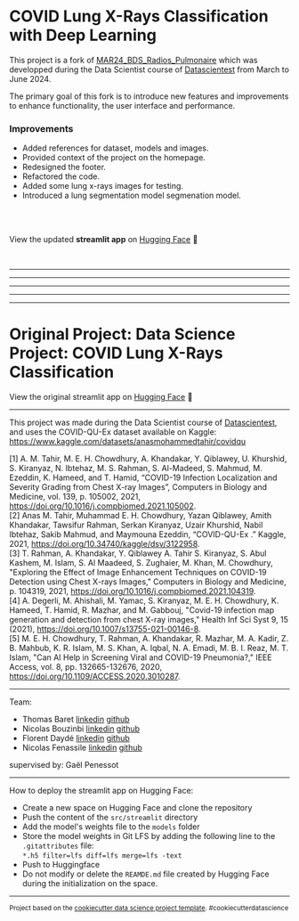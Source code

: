 COVID Lung X-Rays Classification with Deep Learning
==============================
This project is a fork of [MAR24_BDS_Radios_Pulmonaire](https://github.com/DataScientest-Studio/MAR24_BDS_Radios_Pulmonaire) which was developped during the Data Scientist course of [Datascientest](https://datascientest.com/) from March to June 2024.  

The primary goal of this fork is to introduce new features and improvements to enhance functionality, the user interface and performance. 

### Improvements
- Added references for dataset, models and images.
- Provided context of the project on the homepage.
- Redesigned the footer.
- Refactored the code.
- Added some lung x-rays images for testing.
- Introduced a lung segmentation model segmenation model.
<br> 
<br>

View the updated **streamlit app** on [Hugging Face](https://huggingface.co/spaces/fdayde/streamlit-dl-radio) 🤗

<br> 

------------
------------
------------
------------
------------

Original Project: Data Science Project: COVID Lung X-Rays Classification
==============================

View the original streamlit app on [Hugging Face](https://huggingface.co/spaces/fdayde/streamlit-dl-radio) 🤗

------------
This project was made during the Data Scientist course of [Datascientest](https://datascientest.com/), and uses the COVID-QU-Ex dataset available on Kaggle: https://www.kaggle.com/datasets/anasmohammedtahir/covidqu


[1] A. M. Tahir, M. E. H. Chowdhury, A. Khandakar, Y. Qiblawey, U. Khurshid, S. Kiranyaz, N. Ibtehaz, M. S. Rahman, S. Al-Madeed, S. Mahmud, M. Ezeddin, K. Hameed, and T. Hamid, “COVID-19 Infection Localization and Severity Grading from Chest X-ray Images”, Computers in Biology and Medicine, vol. 139, p. 105002, 2021, https://doi.org/10.1016/j.compbiomed.2021.105002.  
[2] Anas M. Tahir, Muhammad E. H. Chowdhury, Yazan Qiblawey, Amith Khandakar, Tawsifur Rahman, Serkan Kiranyaz, Uzair Khurshid, Nabil Ibtehaz, Sakib Mahmud, and Maymouna Ezeddin, “COVID-QU-Ex .” Kaggle, 2021, https://doi.org/10.34740/kaggle/dsv/3122958.  
[3] T. Rahman, A. Khandakar, Y. Qiblawey A. Tahir S. Kiranyaz, S. Abul Kashem, M. Islam, S. Al Maadeed, S. Zughaier, M. Khan, M. Chowdhury, "Exploring the Effect of Image Enhancement Techniques on COVID-19 Detection using Chest X-rays Images," Computers in Biology and Medicine, p. 104319, 2021, https://doi.org/10.1016/j.compbiomed.2021.104319.  
[4] A. Degerli, M. Ahishali, M. Yamac, S. Kiranyaz, M. E. H. Chowdhury, K. Hameed, T. Hamid, R. Mazhar, and M. Gabbouj, "Covid-19 infection map generation and detection from chest X-ray images," Health Inf Sci Syst 9, 15 (2021), https://doi.org/10.1007/s13755-021-00146-8.  
[5] M. E. H. Chowdhury, T. Rahman, A. Khandakar, R. Mazhar, M. A. Kadir, Z. B. Mahbub, K. R. Islam, M. S. Khan, A. Iqbal, N. A. Emadi, M. B. I. Reaz, M. T. Islam, "Can AI Help in Screening Viral and COVID-19 Pneumonia?," IEEE Access, vol. 8, pp. 132665-132676, 2020, https://doi.org/10.1109/ACCESS.2020.3010287.

------------
Team: 
- Thomas Baret [linkedin](https://linkedin.com/in/thomas-baret-080050107) [github](https://github.com/tom-b974)
- Nicolas Bouzinbi [linkedin](https://linkedin.com/in/nicolas-bouzinbi-7916481b4) [github](https://github.com/NicolasBouzinbi)
- Florent Daydé [linkedin](https://linkedin.com/in/florent-daydé-16431469) [github](https://github.com/fdayde)
- Nicolas Fenassile [linkedin](https://linkedin.com/in/nicolasfenassile) [github](https://github.com/NicoFena)

supervised by: Gaël Penessot

------------
How to deploy the streamlit app on Hugging Face: 

- Create a new space on Hugging Face and clone the repository
- Push the content of the `src/streamlit` directory
- Add the model's weights file to the `models` folder
- Store the model weights in Git LFS by adding the following line to the `.gitattributes` file:  
```*.h5 filter=lfs diff=lfs merge=lfs -text```
- Push to Huggingface
- Do not modify or delete the `REAMDE.md` file created by Hugging Face during the initialization on the space.

------------
<p><small>Project based on the <a target="_blank" href="https://drivendata.github.io/cookiecutter-data-science/">cookiecutter data science project template</a>. #cookiecutterdatascience</small></p>
